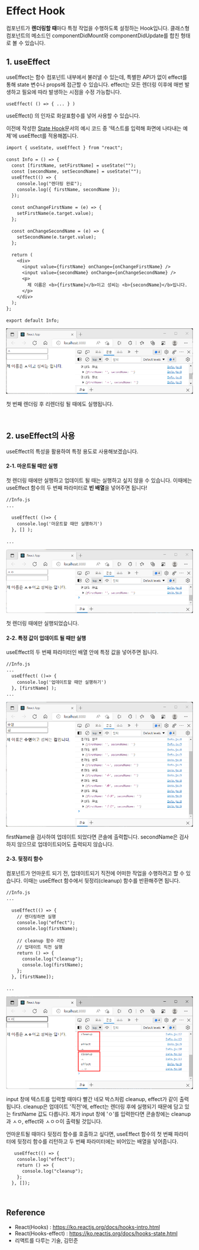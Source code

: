 # Effect Hook

컴포넌트가 <b>렌더링할 때</b>마다 특정 작업을 수행하도록 설정하는 Hook입니다. 클래스형 컴포넌트의 메소드인 componentDidMount와 componentDidUpdate를 합친 형태로 볼 수 있습니다.

## 1. useEffect

useEffect는 함수 컴포넌트 내부에서 불러낼 수 있는데, 특별한 API가 없이 effect를 통해 state 변수나 props에 접근할 수 있습니다. effect는 모든 렌더링 이후에 매번 발생하고 필요에 따라 발생하는 시점을 수정 가능합니다.

```
useEffect( () => { ... } )
```

useEffect() 의 인자로 화살표함수를 넣어 사용할 수 있습니다.

이전에 작성한 [State Hook](https://github.com/hoijoii/TIL/blob/main/React/Hooks_useState.md)문서의 예시 코드 중 '텍스트를 입력해 화면에 나타내는 예제'에 useEffect를 적용해봅니다.

```
import { useState, useEffect } from "react";

const Info = () => {
  const [firstName, setFirstName] = useState("");
  const [secondName, setSecondName] = useState("");
  useEffect(() => {
    console.log("렌더링 완료");
    console.log({ firstName, secondName });
  });

  const onChangeFirstName = (e) => {
    setFirstName(e.target.value);
  };

  const onChangeSecondName = (e) => {
    setSecondName(e.target.value);
  };

  return (
    <div>
      <input value={firstName} onChange={onChangeFirstName} />
      <input value={secondName} onChange={onChangeSecondName} />
      <p>
        제 이름은 <b>{firstName}</b>이고 성씨는 <b>{secondName}</b>입니다.
      </p>
    </div>
  );
};

export default Info;

```

![default](../imgs/image-useEffect-ren.png)

첫 번째 렌더링 후 리렌더링 될 때에도 실행됩니다.

<br>

## 2. useEffect의 사용

useEffect의 특성을 활용하여 특정 용도로 사용해보겠습니다.

#### 2-1. 마운트될 때만 실행

첫 렌더링 때에만 실행하고 업데이트 될 때는 실행하고 싶지 않을 수 있습니다. 이때에는 useEffect 함수의 두 번째 파라미터로 <b>빈 배열</b>을 넣어주면 됩니다!

```
//Info.js
...

  useEffect( ()=> {
    console.log('마운트할 때만 실행하기')
  }, [] );

...
```

![default](../imgs/image-useEffect-ren2.png)

첫 렌더링 때에만 실행되었습니다.

#### 2-2. 특정 값이 업데이트 될 때만 실행

useEffect의 두 번째 파라미터인 배열 안에 특정 값을 넣어주면 됩니다.

```
//Info.js
...
  useEffect( ()=> {
    console.log('업데이트할 때만 실행하기')
  }, [firstName] );
...
```

![default](../imgs/image-useEffect-con.png)

firstName을 검사하여 업데이트 되었다면 콘솔에 출력합니다. secondName은 검사하지 않으므로 업데이트되어도 출력되지 않습니다.

#### 2-3. 뒷정리 함수

컴포넌트가 언마운트 되기 전, 업데이트되기 직전에 어떠한 작업을 수행하려고 할 수 있습니다. 이때는 useEffect 함수에서 뒷정리(cleanup) 함수를 반환해주면 됩니다.

```
//Info.js
...

  useEffect(() => {
    // 렌더링하면 실행
    console.log("effect");
    console.log(firstName);

    // cleanup 함수 리턴
    // 업데이트 직전 실행
    return () => {
      console.log("cleanup");
      console.log(firstName);
    };
  }, [firstName]);

...
```

![default](../imgs/image-useEffect-con2.png)

input 창에 텍스트를 입력할 때마다 빨간 네모 박스처럼 cleanup, effect가 같이 출력됩니다. cleanup은 업데이트 '직전'에, effect는 렌더링 후에 실행되기 때문에 담고 있는 firstName 값도 다릅니다.
제가 input 창에 'ㅇ'를 입력한다면 콘솔창에는 cleanup과 ㅅㅇ, effect와 ㅅㅇㅇ이 출력될 것입니다.

언마운트될 때마다 뒷정리 함수를 호출하고 싶다면, useEffect 함수의 첫 번째 파라미터에 뒷정리 함수를 리턴하고 두 번째 파라미터에는 비어있는 배열을 넣어줍니다.

```
   useEffect(() => {
    console.log("effect");
    return () => {
      console.log("cleanup");
    };
  }, []);

```

  <br>

## Reference

- React(Hooks) : https://ko.reactjs.org/docs/hooks-intro.html
- React(Hooks-effect) : https://ko.reactjs.org/docs/hooks-state.html
- 리액트를 다루는 기술, 김민준
